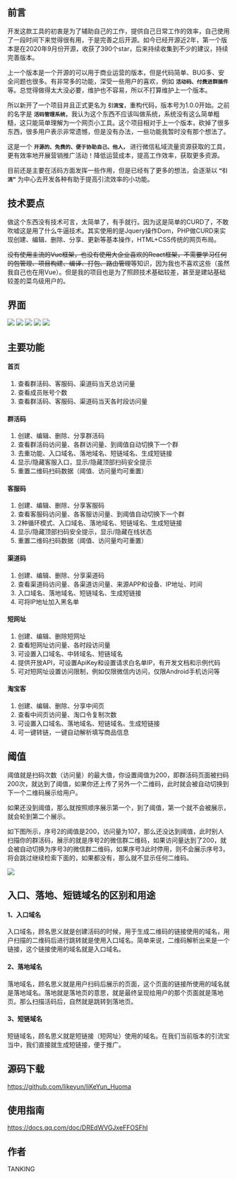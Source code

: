 前言
---
开发这款工具的初衷是为了辅助自己的工作，提供自己日常工作的效率，自己使用了一段时间下来觉得很有用，于是完善之后开源。如今已经开源近2年，第一个版本是在2020年9月份开源，收获了390个star，后来持续收集到不少的建议，持续完善版本。

上一个版本是一个开源的可以用于商业运营的版本，但是代码简单、BUG多、安全问题也很多。有非常多的功能，深受一些用户的喜欢，例如 **`活动码、付费进群插件`** 等。总觉得做得太大没必要，维护也不容易，所以不打算维护上一个版本。


所以新开了一个项目并且正式更名为 **`引流宝`**，重构代码，版本号为1.0.0开始。之前的名字是 **`活码管理系统`**，我认为这个东西不应该叫做系统，系统没有这么简单粗糙，这只能简单理解为一个网页小工具。这个项目相对于上一个版本，砍掉了很多东西，很多用户表示非常遗憾，但是没有办法，一些功能我暂时没有那个想法了。


这是一个 **`开源的、免费的、便于协助自己、他人，`** 进行微信私域流量资源获取的工具，更有效率地开展营销推广活动！降低运营成本，提高工作效率，获取更多资源。

目前还是主要在活码方面发挥一些作用，但是已经有了更多的想法，会逐渐以 **`“引流”`** 为中心去开发各种有助于提高引流效率的小功能。

技术要点
---
做这个东西没有技术可言，太简单了，有手就行。因为这是简单的CURD了，不敢吹嘘这是用了什么牛逼技术。其实使用的是Jquery操作Dom，PHP做CURD来实现创建、编辑、删除、分享、更新等基本操作，HTML+CSS传统的网页布局。

~~没有使用主流的Vue框架，也没有使用大企业喜欢的React框架，不需要学习任何的包管理、项目构建、编译、打包、路由管理~~等知识，因为我也不喜欢这些（虽然我自己也在用Vue）。但是我的项目也是为了照顾技术基础较差，甚至是建站基础较差的菜鸟级用户的。

界面
---
![](https://d1.faiusr.com/4/AAEIABAEGAAggIKSnAYouLrKpAUwsgo4jwc.png)
![](https://d1.faiusr.com/4/AAEIABAEGAAgp4KSnAYo6JeVeDCnCjiXBw.png)
![](https://d1.faiusr.com/4/AAEIABAEGAAgr4KSnAYouOjIugQwrwo4nQc.png)
![](https://d1.faiusr.com/4/AAEIABAEGAAgtYKSnAYokLWoqwQwqwo4lAc.png)
![](https://d1.faiusr.com/4/AAEIABAEGAAgu4KSnAYohuHsoAYwpQo4jQc.png)

主要功能
---
#### 首页
1. 查看群活码、客服码、渠道码当天总访问量
2. 查看成员账号个数
3. 查看群活码、客服码、渠道码当天各时段访问量

#### 群活码
1. 创建、编辑、删除、分享群活码
2. 查看群活码访问量、各群访问量、到阈值自动切换下一个群
3. 去重功能、入口域名、落地域名、短链域名、生成短链接
4. 显示/隐藏客服入口，显示/隐藏顶部扫码安全提示
5. 重置二维码扫码数据（阈值、访问量均可重置）

#### 客服码
1. 创建、编辑、删除、分享客服码
2. 查看客服码访问量、各客服访问量、到阈值自动切换下一个群
3. 2种循环模式、入口域名、落地域名、短链域名、生成短链接
4. 显示/隐藏顶部扫码安全提示，显示/隐藏在线状态
5. 重置二维码扫码数据（阈值、访问量均可重置）

#### 渠道码
1. 创建、编辑、删除、分享渠道码
2. 查看渠道码访问量、各渠道访问量、来源APP和设备、IP地址、时间
3. 入口域名、落地域名、短链域名、生成短链接
4. 可将IP地址加入黑名单

#### 短网址
1. 创建、编辑、删除短网址
2. 查看短网址访问量、各时段访问量
3. 可设置入口域名、中转域名、短链域名
4. 提供开放API，可设置ApiKey和设置请求白名单IP，有开发文档和示例代码
5. 可对短网址设置访问限制，例如仅限微信内访问，仅限Android手机访问等

#### 淘宝客
1. 创建、编辑、删除、分享中间页
2. 查看中间页访问量、淘口令复制次数
3. 可设置入口域名、落地域名、短链域名、生成短链接
4. 可一键转链，一键自动解析填写商品信息

阈值
---
阈值就是扫码次数（访问量）的最大值，你设置阈值为200，即群活码页面被扫码200次，就达到了阈值，如果你还上传了另外一个二维码，此时就会被自动切换到下一个二维码展示给用户。

如果还没到阈值，那么就按照顺序展示第一个，到了阈值，第一个就不会被展示，就会轮到第二个展示。

如下图所示，序号2的阈值是200，访问量为107，那么还没达到阈值，此时别人扫描你的群活码，展示的就是序号2的微信群二维码，如果访问量达到了200，就会被自动切换为序号3的微信群二维码，如果序号3此时停用，则不会展示序号3，将会跳过继续检索下面的，如果都没有，那么就不显示任何二维码。

![](https://d1.faiusr.com/4/AAEIABAEGAAgh4OSnAYotODqfzCXBjicBA.png)

入口、落地、短链域名的区别和用途
---
#### 1、入口域名
入口域名，顾名思义就是创建活码的时候，用于生成二维码的链接使用的域名，用户扫描的二维码后进行跳转就是使用入口域名。简单来说，二维码解析出来是一个链接，这个链接使用的域名就是入口域名。

#### 2、落地域名
落地域名，顾名思义就是用户扫码后展示的页面，这个页面的链接所使用的域名就是落地域名。落地就是落地页的意思，就是最终呈现给用户的那个页面就是落地页。那么扫描活码后，自然就是跳转到落地页。

#### 3、短链域名
短链域名，顾名思义就是短链接（短网址）使用的域名。在我们当前版本的引流宝当中，我们直接就生成短链接，便于推广。

源码下载
---
https://github.com/likeyun/liKeYun_Huoma

使用指南
---
https://docs.qq.com/doc/DREdWVGJxeFFOSFhI

作者
---
TANKING
